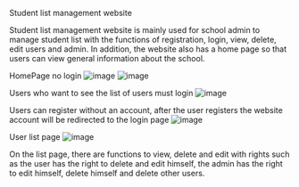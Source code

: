 Student list management website

Student list management website is mainly used for school admin to manage student list with the functions of registration, login, view, delete, edit users and admin. In addition, the website also has a home page so that users can view general information about the school.

HomePage no login
![image](https://user-images.githubusercontent.com/93385968/229001542-c18ae518-21f1-4a92-a247-9c02825c1474.png)
![image](https://user-images.githubusercontent.com/93385968/229001715-8fcffba7-37d3-42b2-8d6d-c02e0a879f2b.png)

Users who want to see the list of users must login
![image](https://user-images.githubusercontent.com/93385968/229001868-84326679-613a-4bb2-8f1d-b3d888563eeb.png)

Users can register without an account, after the user registers the website account will be redirected to the login page
![image](https://user-images.githubusercontent.com/93385968/229002013-2f4738fb-58f9-4056-a1aa-d62eca19a839.png)

User list page
![image](https://user-images.githubusercontent.com/93385968/229002163-f4dfe958-86f3-4249-b6c3-bdd53dd988c6.png)

On the list page, there are functions to view, delete and edit with rights such as the user has the right to delete and edit himself, the admin has the right to edit himself, delete himself and delete other users.

